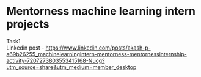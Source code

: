 # Mentorness machine learning intern projects
Task1  
Linkedin post - https://www.linkedin.com/posts/akash-p-a69b26255_machinelearningintern-mentorness-mentornessinternship-activity-7207273803553415168-Nucg?utm_source=share&utm_medium=member_desktop
